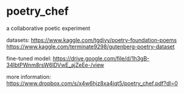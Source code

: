 # poetry_chef
a collaborative poetic experiment

datasets:
https://www.kaggle.com/tgdivy/poetry-foundation-poems
https://www.kaggle.com/terminate9298/gutenberg-poetry-dataset

fine-tuned model:
https://drive.google.com/file/d/1h3gB-34IbtPWnm8rsW6lDVwE_ajZeEe-/view

more information: https://www.dropbox.com/s/x4w6hjz8xa4iqt5/poetry_chef.pdf?dl=0
